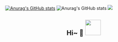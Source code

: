 
[![Anurag's GitHub stats](https://github-readme-stats.vercel.app/api?username=YukunXue)](https://github.com/anuraghazra/github-readme-stats)
![Anurag's GitHub stats](https://github-readme-stats.vercel.app/api?username=YukunXue&show_icons=true&theme=radical)
<img src = "https://github-readme-stats.vercel.app/api/top-langs/?username=YukunXue&theme=radical">
<h2 align="center">Hi~ 👋 <img src="https://media.giphy.com/media/mGcNjsfWAjY5AEZNw6/giphy.gif" width="50"></h2>
